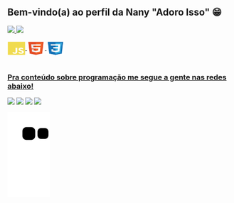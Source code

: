 ## Bem-vindo(a) ao perfil da Nany "Adoro Isso" 😁

 <div>
   <a href="https://github.com/AdoroIsso">
   <img height="180em" src="https://github-readme-stats.vercel.app/api?username=AdoroIsso&show_icons=true&theme=tokyonight&include_all_commits=true&count_private=true"/>
   <img height="180em" src="https://github-readme-stats.vercel.app/api/top-langs/?username=AdoroIsso&layout=compact&langs_count=6&theme=tokyonight"/>

</div>
<div style="display: inline_block"><br>
  <img align="center" alt="Js" height="30" width="40" src="https://raw.githubusercontent.com/devicons/devicon/master/icons/javascript/javascript-plain.svg">
  <img align="center" alt="HTML" height="30" width="40" src="https://raw.githubusercontent.com/devicons/devicon/master/icons/html5/html5-original.svg">
  <img align="center" alt="CSS" height="30" width="40" src="https://raw.githubusercontent.com/devicons/devicon/master/icons/css3/css3-original.svg">
</div>
 
 <br>
 
  ### Pra conteúdo sobre programação me segue a gente nas redes abaixo!
 
<div> 
  <a href="https://www.youtube.com/channel/UCeeVDUhUeuMki3aH7m4QhJw" target="_blank"><img src="https://img.shields.io/badge/YouTube-FF0000?style=for-the-badge&logo=youtube&logoColor=white" target="_blank"></a>
  <a href="https://www.instagram.com/nany_adoroisso" target="_blank"><img src="https://img.shields.io/badge/-Instagram-%23E4405F?style=for-the-badge&logo=instagram&logoColor=white" target="_blank"></a>
 <a href="https://discord.gg/WCsWM5S57E" target="_blank"><img src="https://img.shields.io/badge/Discord-7289DA?style=for-the-badge&logo=discord&logoColor=white" target="_blank"></a> 
  <a href = "nagabel.games@gmail.com"><img src="https://img.shields.io/badge/-Gmail-%23333?style=for-the-badge&logo=gmail&logoColor=white" target="_blank"></a>
   <link rel="stylesheet" href="https://cdn.jsdelivr.net/gh/devicons/devicon@v2.15.1/devicon.min.css">
          
 
  ![Snake animation](https://github.com/AdoroIsso/AdoroIsso/blob/output/github-contribution-grid-snake.svg)

</div>
